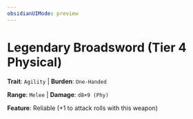 ```yaml
---
obsidianUIMode: preview
---
```

# Legendary Broadsword (Tier 4 Physical)

**Trait**: `Agility` | **Burden**: `One-Handed`

**Range**: `Melee` | **Damage**: `d8+9 (Phy)`

**Feature**: Reliable (+1 to attack rolls with this weapon)